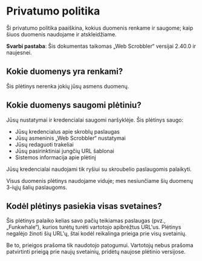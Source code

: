 # Privatumo politika

Ši privatumo politika paaiškina, kokius duomenis renkame ir saugome; kaip šiuos duomenis naudojame ir atskleidžiame.

**Svarbi pastaba**: Šis dokumentas taikomas „Web Scrobbler“ versijai 2.40.0 ir naujesnei.

## Kokie duomenys yra renkami?

Šis plėtinys nerenka jokių jūsų asmens duomenų.

## Kokie duomenys saugomi plėtiniu?

Jūsų nustatymai ir kredencialai saugomi naršyklėje. Šis plėtinys saugo:

 - Jūsų kredencialus apie skroblų paslaugas
 - Jūsų asmeninis „Web Scrobbler“ nustatymai
 - Jūsų redaguoti trakeliai
 - Jūsų pasirinktiniai jungčių URL šablonai
 - Sistemos informacija apie plėtinį

Jūsų kredencialai naudojami tik ryšiui su skroubelio paslaugomis palaikyti.

Visus duomenis plėtinys naudojame viduje; mes nesiunčiame šių duomenų 3-iųjų šalių paslaugoms.

## Kodėl plėtinys pasiekia visas svetaines?

Šis plėtinys palaiko kelias savo pačių teikiamas paslaugas (pvz., „Funkwhale“), kurios turėtų turėti vartotojo apibrėžtus URL'us. Plėtinys negalėjo žinoti šių URL'ų, štai kodėl reikalinga prieiga prie visų svetainių.

Be to, prieigos prašoma tik naudotojo patogumui. Vartotojų nebus prašoma patvirtinti prieigą prie naujų svetainių, pridėtų naujose plėtinio versijose.
